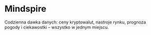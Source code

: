 # Mindspire
Codzienna dawka danych: ceny kryptowalut, nastroje rynku, prognoza pogody i ciekawostki – wszystko w jednym miejscu.
